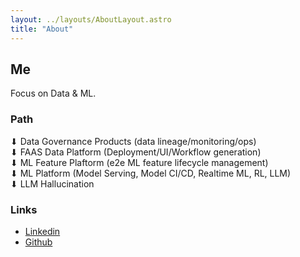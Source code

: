 ```yaml
---
layout: ../layouts/AboutLayout.astro
title: "About"
---
```


## Me

Focus on Data & ML.

### Path

⬇ Data Governance Products (data lineage/monitoring/ops)  
⬇ FAAS Data Platform (Deployment/UI/Workflow generation)  
⬇ ML Feature Plaftorm (e2e ML feature lifecycle management)  
⬇ ML Platform (Model Serving, Model CI/CD, Realtime ML, RL, LLM)  
⬇ LLM Hallucination

### Links

- [Linkedin](https://www.linkedin.com/in/hflhmartin/)
- [Github](https://github.com/martin-liu)
